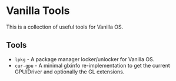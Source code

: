 # Vanilla Tools

This is a collection of useful tools for Vanilla OS.

## Tools

- `lpkg` - A package manager locker/unlocker for Vanilla OS.
- `cur-gpu` - A minimal glxinfo re-implementation to get the current GPU/Driver and optionally the GL extensions.

